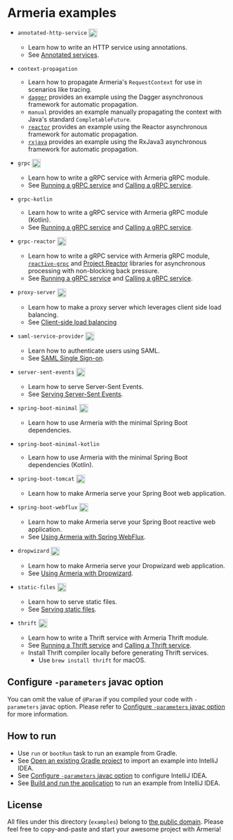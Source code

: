 # Armeria examples

- `annotated-http-service` <a href="https://gitpod.io/#project=annotated-http-service/https://github.com/ikhoon/armeria-examples/tree/master/annotated-http-service/src/main/java/example/armeria/server/annotated/Main.java">
                             <img align="absmiddle" height="20" src="https://gitpod.io/button/open-in-gitpod.svg"/>
                           </a> 
  - Learn how to write an HTTP service using annotations.
  - See [Annotated services](https://armeria.dev/docs/server-annotated-service).

- `context-propagation`
  - Learn how to propagate Armeria's `RequestContext` for use in scenarios like tracing.
  - [`dagger`](https://dagger.dev/producers) provides an example using the Dagger asynchronous framework for
  automatic propagation.
  - `manual` provides an example manually propagating the context with Java's standard `CompletableFuture`.
  - [`reactor`](https://github.com/reactor/reactor-core/tree/3.3.x) provides an example using the Reactor
  asynchronous framework for automatic propagation.
  - [`rxjava`](https://github.com/ReactiveX/RxJava/tree/3.x) provides an example using the RxJava3 asynchronous
  framework for automatic propagation.

- `grpc` <a href="https://gitpod.io/#project=grpc/https://github.com/line/armeria-examples/tree/master/grpc/src/main/java/example/armeria/grpc/Main.java">
           <img align="absmiddle" height="20" src="https://gitpod.io/button/open-in-gitpod.svg"/>
         </a> 
  - Learn how to write a gRPC service with Armeria gRPC module.
  - See [Running a gRPC service](https://armeria.dev/docs/server-grpc) and
    [Calling a gRPC service](https://armeria.dev/docs/client-grpc).
    
- `grpc-kotlin`
  - Learn how to write a gRPC service with Armeria gRPC module (Kotlin).
  - See [Running a gRPC service](https://armeria.dev/docs/server-grpc) and
    [Calling a gRPC service](https://armeria.dev/docs/client-grpc).

- `grpc-reactor` <a href="https://gitpod.io/#project=grpc-reactor/https://github.com/line/armeria-examples/tree/master/grpc-reactor/src/main/java/example/armeria/grpc/reactor/Main.java">
                   <img align="absmiddle" height="20" src="https://gitpod.io/button/open-in-gitpod.svg"/>
                 </a> 
  - Learn how to write a gRPC service with Armeria gRPC module,
    [`reactive-grpc`](https://github.com/salesforce/reactive-grpc) and
    [Project Reactor](https://projectreactor.io/) libraries for asynchronous processing
    with non-blocking back pressure.
  - See [Running a gRPC service](https://armeria.dev/docs/server-grpc) and
    [Calling a gRPC service](https://armeria.dev/docs/client-grpc).

- `proxy-server` <a href="https://gitpod.io/#project=proxy-server/https://github.com/line/armeria-examples/tree/master/proxy-server/src/main/java/example/armeria/proxy/Main.java">
                   <img align="absmiddle" height="20" src="https://gitpod.io/button/open-in-gitpod.svg"/>
                 </a> 
  - Learn how to make a proxy server which leverages client side load balancing.
  - See [Client-side load balancing](https://armeria.dev/docs/client-service-discovery)

- `saml-service-provider` <a href="https://gitpod.io/#project=sam-service-provider/https://github.com/line/armeria-examples/tree/master/saml-service-provider/src/main/java/example/armeria/server/saml/sp/Main.java">
                            <img align="absmiddle" height="20" src="https://gitpod.io/button/open-in-gitpod.svg"/>
                          </a> 
  - Learn how to authenticate users using SAML.
  - See [SAML Single Sign-on](https://armeria.dev/docs/advanced-saml).

- `server-sent-events` <a href="https://gitpod.io/#project=server-sent-events/https://github.com/line/armeria-examples/tree/master/server-sent-events/src/main/java/example/armeria/server/sse/Main.java">
                         <img align="absmiddle" height="20" src="https://gitpod.io/button/open-in-gitpod.svg"/>
                       </a> 
  - Learn how to serve Server-Sent Events.
  - See [Serving Server-Sent Events](https://armeria.dev/docs/server-sse).
  
- `spring-boot-minimal` <a href="https://gitpod.io/#project=spring-boot-minimal/https://github.com/line/armeria-examples/tree/master/spring-boot-minimal/src/main/java/example/springframework/boot/minimal/Main.java">
                          <img align="absmiddle" height="20" src="https://gitpod.io/button/open-in-gitpod.svg"/>
                        </a> 
  - Learn how to use Armeria with the minimal Spring Boot dependencies.

- `spring-boot-minimal-kotlin`
  - Learn how to use Armeria with the minimal Spring Boot dependencies (Kotlin).

- `spring-boot-tomcat` <a href="https://gitpod.io/#project=spring-boot-tomcat/https://github.com/line/armeria-examples/tree/master/spring-boot-tomcat/src/main/java/example/springframework/boot/tomcat/Main.java">
                         <img align="absmiddle" height="20" src="https://gitpod.io/button/open-in-gitpod.svg"/>
                       </a> 
  - Learn how to make Armeria serve your Spring Boot web application.

- `spring-boot-webflux` <a href="https://gitpod.io/#project=spring-boot-webflux/https://github.com/line/armeria-examples/tree/master/spring-boot-webflux/src/main/java/example/springframework/boot/webflux/Main.java">
                          <img align="absmiddle" height="20" src="https://gitpod.io/button/open-in-gitpod.svg"/>
                        </a> 
  - Learn how to make Armeria serve your Spring Boot reactive web application.
  - See [Using Armeria with Spring WebFlux](https://armeria.dev/docs/advanced-spring-webflux-integration).

- `dropwizard` <a href="https://gitpod.io/#project=dropwizard/https://github.com/line/armeria-examples/tree/master/dropwizard/src/main/java/example/dropwizard/DropwizardArmeriaApplication.java">
                 <img align="absmiddle" height="20" src="https://gitpod.io/button/open-in-gitpod.svg"/>
               </a> 
  - Learn how to make Armeria serve your Dropwizard web application.
  - See [Using Armeria with Dropwizard](https://armeria.dev/docs/advanced-dropwizard-integration).

- `static-files` <a href="https://gitpod.io/#project=static-files/https://github.com/line/armeria-examples/tree/master/static-files/src/main/java/example/armeria/server/files/Main.java">
                   <img align="absmiddle" height="20" src="https://gitpod.io/button/open-in-gitpod.svg"/>
                 </a> 
  - Learn how to serve static files.
  - See [Serving static files](https://armeria.dev/docs/server-http-file).
  
- `thrift` <a href="https://gitpod.io/#project=grpc/https://github.com/line/armeria-examples/tree/master/thrift/src/main/java/example/armeria/thrift/Main.java">
             <img align="absmiddle" height="20" src="https://gitpod.io/button/open-in-gitpod.svg"/>
           </a> 
  - Learn how to write a Thrift service with Armeria Thrift module.
  - See [Running a Thrift service](https://armeria.dev/docs/server-thrift) and
    [Calling a Thrift service](https://armeria.dev/docs/client-thrift).
  - Install Thrift compiler locally before generating Thrift services.
    - Use `brew install thrift` for macOS.

## Configure `-parameters` javac option 

You can omit the value of `@Param` if you compiled your code with `-parameters` javac option.
Please refer to [Configure `-parameters` javac option](http://armeria.dev/setup.html#configure-parameters-javac-option) for more information.

## How to run

- Use `run` or `bootRun` task to run an example from Gradle.
- See [Open an existing Gradle project](https://www.jetbrains.com/help/idea/gradle.html#gradle_import_project_start) to import an example into IntelliJ IDEA.
- See [Configure `-parameters` javac option](http://armeria.dev/setup.html#configure-parameters-javac-option) to configure IntelliJ IDEA.
- See [Build and run the application](https://www.jetbrains.com/help/idea/creating-and-running-your-first-java-application.html#run_app) to run an example from IntelliJ IDEA.

## License

All files under this directory (`examples`) belong to
[the public domain](https://en.wikipedia.org/wiki/Public_domain).
Please feel free to copy-and-paste and start your awesome project with Armeria!
